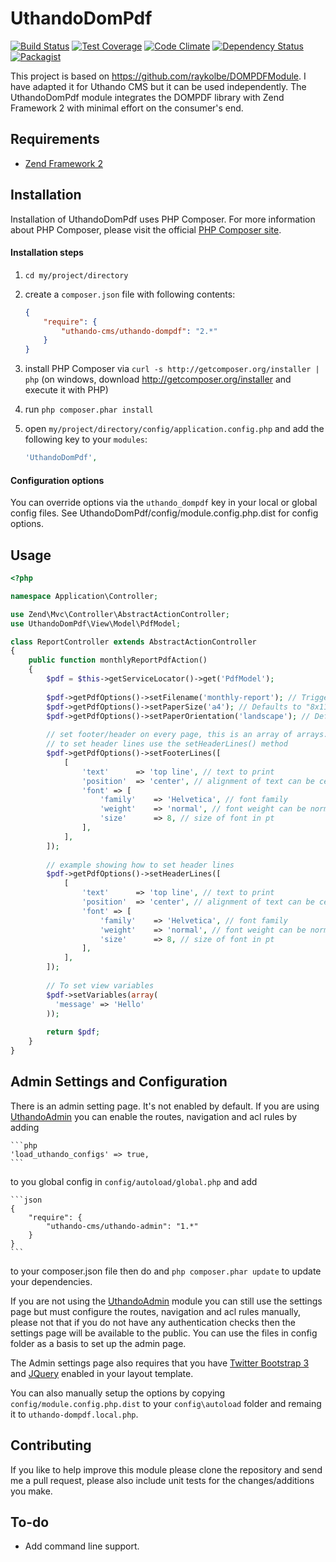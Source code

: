 UthandoDomPdf
============

[![Build Status](https://travis-ci.org/uthando-cms/uthando-dompdf.svg?branch=master)](https://travis-ci.org/uthando-cms/uthando-dompdf)
[![Test Coverage](https://codeclimate.com/github/uthando-cms/uthando-dompdf/badges/coverage.svg)](https://codeclimate.com/github/uthando-cms/uthando-dompdf/coverage)
[![Code Climate](https://codeclimate.com/github/uthando-cms/uthando-dompdf/badges/gpa.svg)](https://codeclimate.com/github/uthando-cms/uthando-dompdf)
[![Dependency Status](https://www.versioneye.com/user/projects/55ed90c2211c6b0019001aa2/badge.svg?style=flat)](https://www.versioneye.com/user/projects/55ed90c2211c6b0019001aa2)
[![Packagist](https://img.shields.io/packagist/v/uthando-cms/uthando-dompdf.svg)](https://packagist.org/packages/uthando-cms/uthando-dompdf)

This project is based on https://github.com/raykolbe/DOMPDFModule.
I have adapted it for Uthando CMS but it can be used independently. The UthandoDomPdf module integrates the DOMPDF library with Zend Framework 2 with minimal
effort on the consumer's end.

## Requirements
  - [Zend Framework 2](http://www.github.com/zendframework/zf2)

## Installation
Installation of UthandoDomPdf uses PHP Composer. For more information about
PHP Composer, please visit the official [PHP Composer site](http://getcomposer.org/).

#### Installation steps

  1. `cd my/project/directory`
  2. create a `composer.json` file with following contents:

     ```json
     {
         "require": {
             "uthando-cms/uthando-dompdf": "2.*"
         }
     }
     ```
  3. install PHP Composer via `curl -s http://getcomposer.org/installer | php` (on windows, download
     http://getcomposer.org/installer and execute it with PHP)
  4. run `php composer.phar install`
  5. open `my/project/directory/config/application.config.php` and add the following key to your `modules`: 

     ```php
     'UthandoDomPdf',
     ```
#### Configuration options
You can override options via the `uthando_dompdf` key in your local or global config files. See UthandoDomPdf/config/module.config.php.dist for config options.

## Usage

```php
<?php

namespace Application\Controller;

use Zend\Mvc\Controller\AbstractActionController;
use UthandoDomPdf\View\Model\PdfModel;

class ReportController extends AbstractActionController
{
    public function monthlyReportPdfAction()
    {
        $pdf = $this->getServiceLocator()->get('PdfModel');
        
        $pdf->getPdfOptions()->setFilename('monthly-report'); // Triggers PDF download, automatically appends ".pdf"
        $pdf->getPdfOptions()->setPaperSize('a4'); // Defaults to "8x11"
        $pdf->getPdfOptions()->setPaperOrientation('landscape'); // Defaults to "portrait"
        
        // set footer/header on every page, this is an array of arrays. Each array represents one line of text
        // to set header lines use the setHeaderLines() method
        $pdf->getPdfOptions()->setFooterLines([
            [
                'text'      => 'top line', // text to print
                'position'  => 'center', // alignment of text can be center, left or right
                'font' => [
                    'family'    => 'Helvetica', // font family
                    'weight'    => 'normal', // font weight can be normal, bold, italic or bold_italic
                    'size'      => 8, // size of font in pt
                ],
            ],
        ]);
        
        // example showing how to set header lines
        $pdf->getPdfOptions()->setHeaderLines([
            [
                'text'      => 'top line', // text to print
                'position'  => 'center', // alignment of text can be center, left or right
                'font' => [
                    'family'    => 'Helvetica', // font family
                    'weight'    => 'normal', // font weight can be normal, bold, italic or bold_italic
                    'size'      => 8, // size of font in pt
                ],
            ],
        ]);
        
        // To set view variables
        $pdf->setVariables(array(
          'message' => 'Hello'
        ));
        
        return $pdf;
    }
}
```

## Admin Settings and Configuration
There is an admin setting page. It's not enabled by default. If you are using [UthandoAdmin](https://github.com/uthando-cms/uthando-admin) you can enable the routes, navigation and acl rules 
by adding
    
    ```php
    'load_uthando_configs' => true,
    ```
    
to you global config in `config/autoload/global.php` and add
    
    ```json
    {
        "require": {
            "uthando-cms/uthando-admin": "1.*"
        }
    }
    ```

to your composer.json file then do and `php composer.phar update` to update your dependencies.
 
If you are not using the [UthandoAdmin](https://github.com/uthando-cms/uthando-admin) module you can still use the settings page but must configure the routes, navigation and acl rules manually,
 please not that if you do not have any authentication checks then the settings page will be available to the public. You can use the files in config
 folder as a basis to set up the admin page.
 
The Admin settings page also requires that you have [Twitter Bootstrap 3](http://getbootstrap.com) and [JQuery](https://jquery.com) enabled in your layout template.
 
You can also manually setup the options by copying `config/module.config.php.dist` to your `config\autoload` folder and remaing it to `uthando-dompdf.local.php`.

## Contributing
If you like to help improve this module please clone the repository and send me a pull request, please also include unit tests for the changes/additions
 you make.

## To-do
  - Add command line support.
